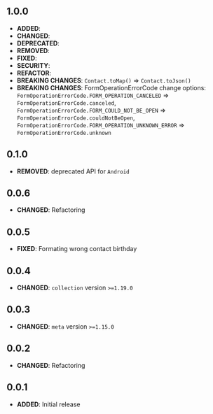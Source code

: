 ## 1.0.0

- **ADDED**:
- **CHANGED**:
- **DEPRECATED**:
- **REMOVED**:
- **FIXED**:
- **SECURITY**:
- **REFACTOR**:
- **BREAKING CHANGES**: `Contact.toMap()` => `Contact.toJson()`
- **BREAKING CHANGES**:
                        FormOperationErrorCode change options:
                        `FormOperationErrorCode.FORM_OPERATION_CANCELED` => `FormOperationErrorCode.canceled`,
                        `FormOperationErrorCode.FORM_COULD_NOT_BE_OPEN` => `FormOperationErrorCode.couldNotBeOpen`,
                        `FormOperationErrorCode.FORM_OPERATION_UNKNOWN_ERROR` => `FormOperationErrorCode.unknown`


## 0.1.0
- **REMOVED**: deprecated API for `Android`


## 0.0.6
- **CHANGED**: Refactoring


## 0.0.5
- **FIXED**: Formating wrong contact birthday


## 0.0.4
- **CHANGED**: `collection` version `>=1.19.0`


## 0.0.3
- **CHANGED**: `meta` version `>=1.15.0`


## 0.0.2
- **CHANGED**: Refactoring


## 0.0.1
- **ADDED**: Initial release
